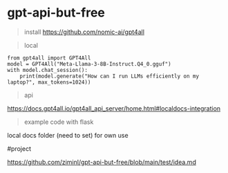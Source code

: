 # gpt-api-but-free

>install
https://github.com/nomic-ai/gpt4all


>local 
```
from gpt4all import GPT4All
model = GPT4All("Meta-Llama-3-8B-Instruct.Q4_0.gguf")
with model.chat_session():
    print(model.generate("How can I run LLMs efficiently on my laptop?", max_tokens=1024))
```

>api

https://docs.gpt4all.io/gpt4all_api_server/home.html#localdocs-integration

>example code with flask




local docs folder (need to set) for own use



#project

https://github.com/ziminl/gpt-api-but-free/blob/main/test/idea.md
